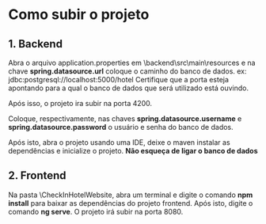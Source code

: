 # Como subir o projeto

## 1. Backend
Abra o arquivo application.properties em \backend\src\main\resources e na chave
**spring.datasource.url** coloque o caminho do banco de dados. ex: jdbc:postgresql://localhost:5000/hotel
Certifique que a porta esteja apontando para a qual o banco de dados que será utilizado está ouvindo.

Após isso, o projeto ira subir na porta 4200.

Coloque, respectivamente, nas chaves **spring.datasource.username** e
**spring.datasource.password**
o usuário e senha do banco de dados.

Após isto, abra o projeto usando uma IDE, deixe o maven instalar as dependências e inicialize o projeto. **Não esqueça de ligar o banco de dados**

## 2. Frontend
Na pasta \CheckInHotelWebsite, abra um terminal e digite o comando **npm install** para baixar as dependências do projeto frontend. Após isto,
digite o comando **ng serve**. O projeto irá subir na porta 8080.